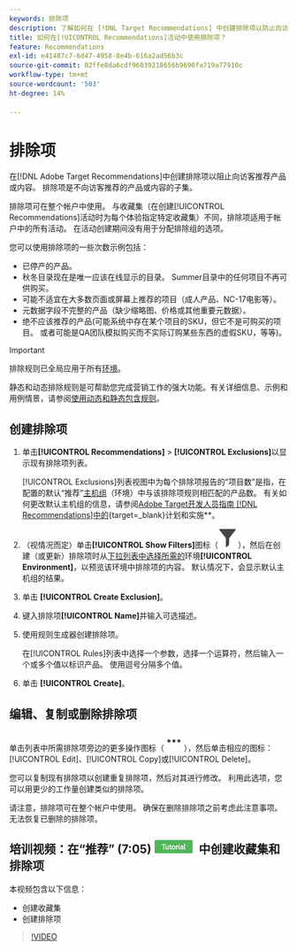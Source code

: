 ```yaml
---
keywords: 排除项
description: 了解如何在 [!DNL Target Recommendations] 中创建排除项以防止向访客推荐产品或内容。
title: 如何在[!UICONTROL Recommendations]活动中使用排除项？
feature: Recommendations
exl-id: e41487c7-6d47-4958-8e4b-616a2ad56b3c
source-git-commit: 02ffe8da6cdf96039218656b9690fa719a77910c
workflow-type: tm+mt
source-wordcount: '503'
ht-degree: 14%

---
```


# 排除项

在[!DNL Adobe Target Recommendations]中创建排除项以阻止向访客推荐产品或内容。 排除项是不向访客推荐的产品或内容的子集。

排除项可在整个帐户中使用。 与收藏集（在创建[!UICONTROL Recommendations]活动时为每个体验指定特定收藏集）不同，排除项适用于帐户中的所有活动。 在活动创建期间没有用于分配排除组的选项。

您可以使用排除项的一些次数示例包括：

* 已停产的产品。
* 秋冬目录现在是唯一应该在线显示的目录。 Summer目录中的任何项目不再可供购买。
* 可能不适宜在大多数页面或屏幕上推荐的项目（成人产品、NC-17电影等）。
* 元数据字段不完整的产品（缺少缩略图、价格或其他重要元数据）。
* 绝不应该推荐的产品(可能系统中存在某个项目的SKU，但它不是可购买的项目。 或者可能是QA团队模拟购买而不实际订购某些东西的虚假SKU，等等)。

>[!IMPORTANT]
>
>排除规则已全局应用于所有[环境](/help/main/administrating-target/environments.md)。
>
>静态和动态排除规则是可帮助您完成营销工作的强大功能。有关详细信息、示例和用例情景，请参阅[使用动态和静态包含规则](/help/main/c-recommendations/c-algorithms/use-dynamic-and-static-inclusion-rules.md#concept_4CB5C0FA705D4E449BD0B37B3D987F9F)。

## 创建排除项

1. 单击&#x200B;**[!UICONTROL Recommendations]** > **[!UICONTROL Exclusions]**&#x200B;以显示现有排除项列表。

   [!UICONTROL Exclusions]列表视图中为每个排除项报告的“项目数”是指，在配置的默认“推荐”[主机组](/help/main/administrating-target/hosts.md)（环境）中与该排除项规则相匹配的产品数。 有关如何更改默认主机组的信息，请参阅[Adobe Target开发人员指南 [!DNL Recommendations]中的](https://experienceleague.adobe.com/zh-hans/docs/target-dev/developer/recommendations){target=_blank}计划和实施&#x200B;**。

1. （视情况而定）单击&#x200B;**[!UICONTROL Show Filters]**&#x200B;图标（![显示过滤器图标](/help/main/assets/icons/Filter.svg)），然后在创建（或更新）排除项时从[下拉列表中选择所需的](/help/main/administrating-target/environments.md)环境&#x200B;**[!UICONTROL Environment]**，以预览该环境中排除项的内容。 默认情况下，会显示默认主机组的结果。

1. 单击 **[!UICONTROL Create Exclusion]**。

1. 键入排除项&#x200B;**[!UICONTROL Name]**&#x200B;并输入可选描述。

1. 使用规则生成器创建排除项。

   在[!UICONTROL Rules]列表中选择一个参数，选择一个运算符，然后输入一个或多个值以标识产品。 使用逗号分隔多个值。

1. 单击 **[!UICONTROL Create]**。

<!-- ## Create an exclusion using Advanced Search

You can also create exclusions using [!UICONTROL Advanced Search] on the [Catalog Search](/help/main/c-recommendations/c-products/catalog-search.md#save-as) page ( [!UICONTROL Recommendations] > [!UICONTROL Catalog Search] > [!UICONTROL Advanced Search]). 

![Save as dialog](/help/main/c-recommendations/c-products/assets/save-as.png)

After creating a search using "id > contains," for example, you can then click [!UICONTROL Save As] > [!UICONTROL Exclusion].

>[!IMPORTANT]
>
>The [!UICONTROL Advanced Search] functionality is case-insensitive; however, products returned at the time of delivery are based on case-sensitive search. This mismatch might lead to confusion. Ensure that you consider case-sensitivity when you create exclusions based on results using the Advanced Search functionality. For example, if you perform a search for "Holiday," that initial search lists results containing "Holiday" and "holiday." If you then create an exclusion with the intent to exclude products containing "holiday," only products containing "holiday" are excluded. Products containing "Holiday" are not excluded. -->

## 编辑、复制或删除排除项

单击列表中所需排除项旁边的更多操作图标（![更多操作图标](/help/main/assets/icons/MoreSmallList.svg)），然后单击相应的图标： [!UICONTROL Edit]、[!UICONTROL Copy]或[!UICONTROL Delete]。

您可以复制现有排除项以创建重复排除项，然后对其进行修改。 利用此选项，您可以用更少的工作量创建类似的排除项。

请注意，排除项可在整个帐户中使用。 确保在删除排除项之前考虑此注意事项。 无法恢复已删除的排除项。

## 培训视频：在“推荐” (7:05) ![教程徽章](/help/main/assets/tutorial.png)中创建收藏集和排除项

本视频包含以下信息：

* 创建收藏集
* 创建排除项

>[!VIDEO](https://video.tv.adobe.com/v/27689)
